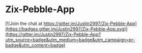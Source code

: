 Zix-Pebble-App
==============

[![Join the chat at https://gitter.im/Justin2997/Zix-Pebble-App](https://badges.gitter.im/Justin2997/Zix-Pebble-App.svg)](https://gitter.im/Justin2997/Zix-Pebble-App?utm_source=badge&utm_medium=badge&utm_campaign=pr-badge&utm_content=badge)
